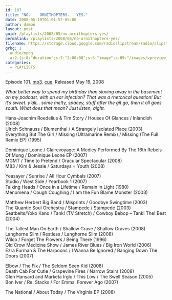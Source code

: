 ```yaml
---
id: 187
title: "NO.    ORNITHOPTERS.   YES."
date: 2008-05-19T01:01:57-05:00
author: damon
layout: post
guid: /playlists/2008/05/no-ornithopters-yes/
permalink: /playlists/2008/05/no-ornithopters-yes/
filename: https://storage.cloud.google.com/radioslipstream/radio/slipstream-101.mp3
grbg: 1
  audio/mpeg
  a:2:{s:8:"duration";s:7:"2:00:00";s:5:"image";s:89:"/images/vpreview_center.png";}
categories:
  - PLAYLISTS
---
```


Episode 101. [mp3](https://storage.cloud.google.com/radioslipstream/radio/slipstream-101.mp3). [cue](https://storage.cloud.google.com/radioslipstream/radio/slipstream-101.cue). Released May 19, 2008

_What better way to spend my birthday than slaving away in the basement on my podcast, with an ear infection? That was a rhetorical question! But it’s sweet. y’all… some melty, spacey, stuff after the git go, then it all goes south. What does that mean? Just listen, aight._

Hans-Joachim Roedelius & Tim Story / Houses Of Glances / Inlandish (2008)  
Ulrich Schnauss / Blumenthal / A Strangely Isolated Place (2003)  
Everything But The Girl / Missing (Ultramarine Remix) / Missing (The Full Remix EP) (1995)

Dominique Leone / Clairevoyage: A Medley Performed By The 16th Rebels Of Mung / Dominique Leone EP (2007)  
MGMT / Time to Pretend / Oracular Spectacular (2008)  
M83 / Kim & Jessie / Saturdays = Youth (2008)

Yeasayer / Sunrise / All Hour Cymbals (2007)  
Studio / West Side / Yearbook 1 (2007)  
Talking Heads / Once in a Lifetime / Remain in Light (1980)  
Menomena / Cough Coughing / I am the Fun Blame Monster (2003)

Matthew Herbert Big Band / Misprints / Goodbye Swingtime (2003)  
The Quantic Soul Orchestra / Stampede / Stampede (2003)  
Seatbelts/Yoko Kano / Tank! (TV Stretch) / Cowboy Bebop – Tank! The! Best (2004)

The Tallest Man On Earth / Shallow Grave / Shallow Graves (2008)  
Langhorne Slim / Restless / Langhorne Slim (2008)  
Wilco / Forget The Flowers / Being There (1996)  
Old Crow Medicine Show / James River Blues / Big Iron World (2006)  
Ezra Furman & The Harpoons / I Wanna Be Ignored / Banging Down The Doors (2007)

Elbow / The Fix / The Seldom Seen Kid (2008)  
Death Cab For Cutie / Grapevine Fires / Narrow Stairs (2008)  
Glen Hansard and Marketa Irglo / This Low / The Swell Season (2005)  
Bon Iver / Re: Stacks / For Emma, Forever Ago (2007)

The National / About Today / The Virginia EP (2008)
